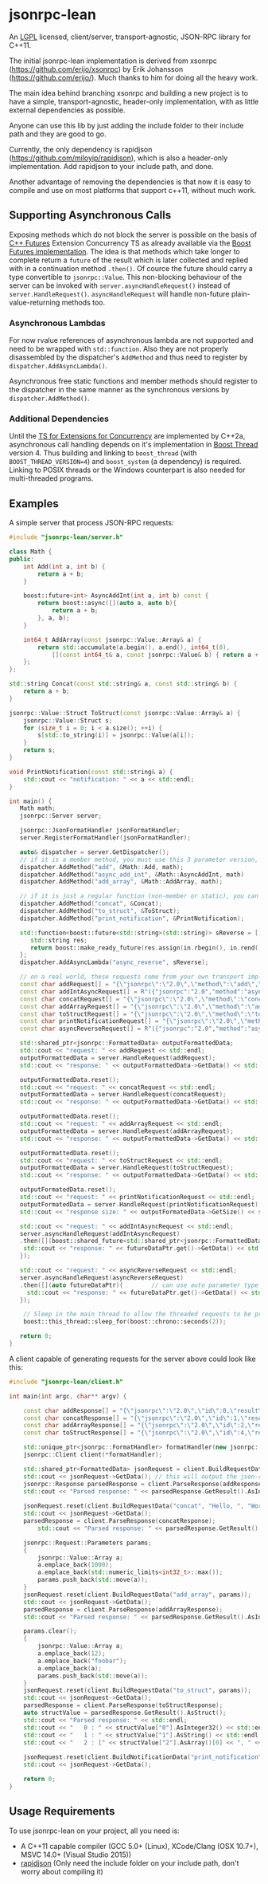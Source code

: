 
# jsonrpc-lean

An [LGPL](https://www.gnu.org/licenses/lgpl-3.0.en.html) licensed, client/server, transport-agnostic, JSON-RPC library for C++11.

The initial jsonrpc-lean implementation is derived from xsonrpc (https://github.com/erijo/xsonrpc) by Erik Johansson (https://github.com/erijo/). Much thanks to him for doing all the heavy work.

The main idea behind branching xsonrpc and building a new project is to have a simple, transport-agnostic, header-only implementation, with as little external dependencies as possible. 

Anyone can use this lib by just adding the include folder to their include path and they are good to go.

Currently, the only dependency is rapidjson (https://github.com/miloyip/rapidjson), which is also a header-only implementation. Add rapidjson to your include path, and done.

Another advantage of removing the dependencies is that now it is easy to compile and use on most platforms that support c++11, without much work.

## Supporting Asynchronous Calls

Exposing methods which do not block the server is possible on the basis of [C++ Futures](http://www.modernescpp.com/index.php/component/content/article/44-blog/multithreading/multithreading-c-17-and-c-20/279-std-future-extensions?Itemid=239) Extension Concurrency TS as already available via the [Boost Futures implementation](https://www.boost.org/doc/libs/1_67_0/doc/html/thread/synchronization.html#thread.synchronization.futures). The idea is that methods which take longer to complete return a `future` of the result which is later collected and replied with in a continuation method `.then()`. Of cource the future should carry a type convertible to `jsonrpc::Value`. This non-blocking behaviour of the server can be invoked with `server.asyncHandleRequest()` instead of `server.HandleRequest()`. `asyncHandleRequest` will handle non-future plain-value-returning methods too.

### Asynchronous Lambdas

For now rvalue references of asynchronous lambda are not supported and need to be wrapped with `std::function`. Also they are not properly disassembled by the dispatcher's `AddMethod` and thus need to register by `dispatcher.AddAsyncLambda()`.

Asynchronous free static functions and member methods should register to the dispatcher in the same manner as the synchronous versions by `dispatcher.AddMethod()`. 

### Additional Dependencies

Until the [TS for Extensions for Concurrency](http://www.open-std.org/jtc1/sc22/wg21/docs/papers/2014/n4107.html) are implemented by C++2a, asynchronous call handling depends on it's implementation in [Boost Thread](https://www.boost.org/doc/libs/1_67_0/doc/html/thread.html) version 4. Thus building and linking to `boost_thread` (with `BOOST_THREAD_VERSION=4`) and `boost_system` (a dependency) is required. Linking to POSIX threads or the Windows counterpart is also needed for multi-threaded programs.

## Examples

A simple server that process JSON-RPC requests:

```C++
#include "jsonrpc-lean/server.h"

class Math {
public:
	int Add(int a, int b) {
		return a + b;
	}

	boost::future<int> AsyncAddInt(int a, int b) const {
		return boost::async([](auto a, auto b){
			return a + b;
		}, a, b);
	}

	int64_t AddArray(const jsonrpc::Value::Array& a) {
		return std::accumulate(a.begin(), a.end(), int64_t(0),
			[](const int64_t& a, const jsonrpc::Value& b) { return a + b.AsInteger32(); });
	};
};

std::string Concat(const std::string& a, const std::string& b) {
	return a + b;
}

jsonrpc::Value::Struct ToStruct(const jsonrpc::Value::Array& a) {
	jsonrpc::Value::Struct s;
	for (size_t i = 0; i < a.size(); ++i) {
		s[std::to_string(i)] = jsonrpc::Value(a[i]);
	}
	return s;
}

void PrintNotification(const std::string& a) {
    std::cout << "notification: " << a << std::endl;
}

int main() {
   Math math;
   jsonrpc::Server server;

   jsonrpc::JsonFormatHandler jsonFormatHandler;
   server.RegisterFormatHandler(jsonFormatHandler);

   auto& dispatcher = server.GetDispatcher();
   // if it is a member method, you must use this 3 parameter version, passing an instance of an object that implements it
   dispatcher.AddMethod("add", &Math::Add, math);
   dispatcher.AddMethod("async_add_int", &Math::AsyncAddInt, math)
   dispatcher.AddMethod("add_array", &Math::AddArray, math); 

   // if it is just a regular function (non-member or static), you can you the 2 parameter AddMethod
   dispatcher.AddMethod("concat", &Concat);
   dispatcher.AddMethod("to_struct", &ToStruct);
   dispatcher.AddMethod("print_notification", &PrintNotification);

   std::function<boost::future<std::string>(std::string)> sReverse = [](std::string in) -> boost::future<std::string> { 
      std::string res;
      return boost::make_ready_future(res.assign(in.rbegin(), in.rend())); 
   };
   dispatcher.AddAsyncLambda("async_reverse", sReverse);

   // on a real world, these requests come from your own transport implementation (sockets, http, ipc, named-pipes, etc)
   const char addRequest[] = "{\"jsonrpc\":\"2.0\",\"method\":\"add\",\"id\":0,\"params\":[3,2]}";
   const char addIntAsyncRequest[] = R"({"jsonrpc":"2.0","method":"async_add_int","id":11,"params":[300,200]})";
   const char concatRequest[] = "{\"jsonrpc\":\"2.0\",\"method\":\"concat\",\"id\":1,\"params\":[\"Hello, \",\"World!\"]}";
   const char addArrayRequest[] = "{\"jsonrpc\":\"2.0\",\"method\":\"add_array\",\"id\":2,\"params\":[[1000,2147483647]]}";
   const char toStructRequest[] = "{\"jsonrpc\":\"2.0\",\"method\":\"to_struct\",\"id\":5,\"params\":[[12,\"foobar\",[12,\"foobar\"]]]}";
   const char printNotificationRequest[] = "{\"jsonrpc\":\"2.0\",\"method\":\"print_notification\",\"params\":[\"This is just a notification, no response expected!\"]}";
   const char asyncReverseRequest[] = R"({"jsonrpc":"2.0","method":"async_reverse","id":13,"params":["xyz"]})";

   std::shared_ptr<jsonrpc::FormattedData> outputFormattedData;
   std::cout << "request: " << addRequest << std::endl;
   outputFormattedData = server.HandleRequest(addRequest);
   std::cout << "response: " << outputFormattedData->GetData() << std::endl;

   outputFormattedData.reset();
   std::cout << "request: " << concatRequest << std::endl;
   outputFormattedData = server.HandleRequest(concatRequest);
   std::cout << "response: " << outputFormattedData->GetData() << std::endl;

   outputFormattedData.reset();
   std::cout << "request: " << addArrayRequest << std::endl;
   outputFormattedData = server.HandleRequest(addArrayRequest);
   std::cout << "response: " << outputFormattedData->GetData() << std::endl;

   outputFormattedData.reset();
   std::cout << "request: " << toStructRequest << std::endl;
   outputFormattedData = server.HandleRequest(toStructRequest);
   std::cout << "response: " << outputFormattedData->GetData() << std::endl;

   outputFormatedData.reset();
   std::cout << "request: " << printNotificationRequest << std::endl;
   outputFormatedData = server.HandleRequest(printNotificationRequest);
   std::cout << "response size: " << outputFormatedData->GetSize() << std::endl;

   std::cout << "request: " << addIntAsyncRequest << std::endl;
   server.asyncHandleRequest(addIntAsyncRequest)
   .then([](boost::shared_future<std::shared_ptr<jsonrpc::FormattedData>> futureDataPtr){
    std::cout << "response: " << futureDataPtr.get()->GetData() << std::endl; // {"jsonrpc":"2.0","id":11,"result":500}
   });

   std::cout << "request: " << asyncReverseRequest << std::endl;
   server.asyncHandleRequest(asyncReverseRequest)
   .then([](auto futureDataPtr){        // can use auto parameter type in C++14     
     std::cout << "response: " << futureDataPtr.get()->GetData() << std::endl; // {"jsonrpc":"2.0","id":13,"result":"zyx"}
   });

    // Sleep in the main thread to allow the threaded requests to be processed.
    boost::this_thread::sleep_for(boost::chrono::seconds(2));

   return 0;
}
```

A client capable of generating requests for the server above could look like this:

```C++
#include "jsonrpc-lean/client.h"

int main(int argc, char** argv) {

	const char addResponse[] = "{\"jsonrpc\":\"2.0\",\"id\":0,\"result\":5}";
    const char concatResponse[] = "{\"jsonrpc\":\"2.0\",\"id\":1,\"result\":\"Hello, World!\"}";
    const char addArrayResponse[] = "{\"jsonrpc\":\"2.0\",\"id\":2,\"result\":2147484647}";
    const char toStructResponse[] = "{\"jsonrpc\":\"2.0\",\"id\":4,\"result\":{\"0\":12,\"1\":\"foobar\",\"2\":[12,\"foobar\"]}}";

    std::unique_ptr<jsonrpc::FormatHandler> formatHandler(new jsonrpc::JsonFormatHandler());
	jsonrpc::Client client(*formatHandler);

	std::shared_ptr<FormattedData> jsonRequest = client.BuildRequestData("add", 3, 2);
	std::cout << jsonRequest->GetData(); // this will output the json-rpc request string
	jsonrpc::Response parsedResponse = client.ParseResponse(addResponse);
    std::cout << "Parsed response: " << parsedResponse.GetResult().AsInteger32() << std::endl << std::endl;
	
	jsonRequest.reset(client.BuildRequestData("concat", "Hello, ", "World!"));
	std::cout << jsonRequest->GetData();
	parsedResponse = client.ParseResponse(concatResponse);
        std::cout << "Parsed response: " << parsedResponse.GetResult().AsString() << std::endl << std::endl;

	jsonrpc::Request::Parameters params;
	{
		jsonrpc::Value::Array a;
		a.emplace_back(1000);
		a.emplace_back(std::numeric_limits<int32_t>::max());
		params.push_back(std::move(a));
	}
	jsonRequest.reset(client.BuildRequestData("add_array", params));
	std::cout << jsonRequest->GetData(); 
	parsedResponse = client.ParseResponse(addArrayResponse);
    std::cout << "Parsed response: " << parsedResponse.GetResult().AsInteger64() << std::endl << std::endl;

	params.clear();
	{
		jsonrpc::Value::Array a;
		a.emplace_back(12);
		a.emplace_back("foobar");
		a.emplace_back(a);
		params.push_back(std::move(a));
	}
	jsonRequest.reset(client.BuildRequestData("to_struct", params));
	std::cout << jsonRequest->GetData(); 
	parsedResponse = client.ParseResponse(toStructResponse);
	auto structValue = parsedResponse.GetResult().AsStruct();
	std::cout << "Parsed response: " << std::endl;
	std::cout << "   0 : " << structValue["0"].AsInteger32() << std::endl;
	std::cout << "   1 : " << structValue["1"].AsString() << std::endl;
	std::cout << "   2 : [" << structValue["2"].AsArray()[0] << ", " << structValue["2"].AsArray()[1] << "]" << std::endl;
	
	jsonRequest.reset(client.BuildNotificationData("print_notification", "This is just a notification, no response expected!"));
	std::cout << jsonRequest->GetData();

    return 0;
}
```

## Usage Requirements

To use jsonrpc-lean on your project, all you need is:

* A C++11 capable compiler (GCC 5.0+ (Linux), XCode/Clang (OSX 10.7+), MSVC 14.0+ (Visual Studio 2015))
* [rapidjson](https://github.com/miloyip/rapidjson) (Only need the include folder on your include path, don't worry about compiling it)

